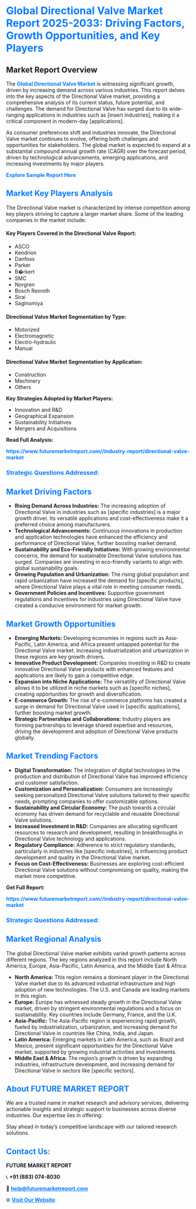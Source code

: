 <h1 style="color: #007BFF;">Global Directional Valve Market Report 2025-2033: Driving Factors, Growth Opportunities, and Key Players</h1>

<section id="overview">
<h2>Market Report Overview</h2>
<p>The <a href="https://www.futuremarketreport.com//industry-report/directional-valve-market" style="color: #007BFF; text-decoration: none;"><strong>Global Directional Valve Market</strong></a> is witnessing significant growth, driven by increasing demand across various industries. This report delves into the key aspects of the Directional Valve market, providing a comprehensive analysis of its current status, future potential, and challenges. The demand for Directional Valve has surged due to its wide-ranging applications in industries such as [insert industries], making it a critical component in modern-day [applications].</p>
<p>As consumer preferences shift and industries innovate, the Directional Valve market continues to evolve, offering both challenges and opportunities for stakeholders. The global market is expected to expand at a substantial compound annual growth rate (CAGR) over the forecast period, driven by technological advancements, emerging applications, and increasing investments by major players.</p>
</section>

<section id="overview">
<p><a href="https://www.futuremarketreport.com//request-sample/reportId=55006" style="color: #007BFF; text-decoration: none;"><strong>Explore Sample Report Here</strong></a></p>
</section>

<section id="key-players">
<h2 style="color: #007BFF;">Market Key Players Analysis</h2>
<p>The Directional Valve market is characterized by intense competition among key players striving to capture a larger market share. Some of the leading companies in the market include:</p>
<h4>Key Players Covered in the Directional Valve Report:</h4>
<ul><li>ASCO</li><li>Kendrion</li><li>Danfoss</li><li>Parker</li><li>B�rkert</li><li>SMC</li><li>Norgren</li><li>Bosch Rexroth</li><li>Sirai</li><li>Saginomiya</li></ul>
<h4>Directional Valve Market Segmentation by Type:</h4>
<ul><li>Motorized</li><li>Electromagnetic</li><li>Electro-hydraulic</li><li>Manual</li></ul>

<h4>Directional Valve Market Segmentation by Application:</h4>
<ul><li>Construction</li><li>Machinery</li><li>Others</li></ul>
<p><strong>Key Strategies Adopted by Market Players:</strong></p>
<ul>
<li>Innovation and R&D</li>
<li>Geographical Expansion</li>
<li>Sustainability Initiatives</li>
<li>Mergers and Acquisitions</li>
</ul>
</section>

<section>
<p><strong>Read Full Analysis: </strong></p><a href="https://www.futuremarketreport.com//industry-report/directional-valve-market" style="color: #007BFF; text-decoration: none;"><strong>https://www.futuremarketreport.com//industry-report/directional-valve-market</strong></a>
<h3 style="color: #007BFF;">Strategic Questions Addressed:</h3>
</section>

<section id="driving-factors">
<h2 style="color: #007BFF;">Market Driving Factors</h2>
<ul>
<li><strong>Rising Demand Across Industries:</strong> The increasing adoption of Directional Valve in industries such as [specific industries] is a major growth driver. Its versatile applications and cost-effectiveness make it a preferred choice among manufacturers.</li>
<li><strong>Technological Advancements:</strong> Continuous innovations in production and application technologies have enhanced the efficiency and performance of Directional Valve, further boosting market demand.</li>
<li><strong>Sustainability and Eco-Friendly Initiatives:</strong> With growing environmental concerns, the demand for sustainable Directional Valve solutions has surged. Companies are investing in eco-friendly variants to align with global sustainability goals.</li>
<li><strong>Growing Population and Urbanization:</strong> The rising global population and rapid urbanization have increased the demand for [specific products], where Directional Valve plays a vital role in meeting consumer needs.</li>
<li><strong>Government Policies and Incentives:</strong> Supportive government regulations and incentives for industries using Directional Valve have created a conducive environment for market growth.</li>
</ul>
</section>

<section id="growth-opportunities">
<h2 style="color: #007BFF;">Market Growth Opportunities</h2>
<ul>
<li><strong>Emerging Markets:</strong> Developing economies in regions such as Asia-Pacific, Latin America, and Africa present untapped potential for the Directional Valve market. Increasing industrialization and urbanization in these regions are key growth drivers.</li>
<li><strong>Innovative Product Development:</strong> Companies investing in R&D to create innovative Directional Valve products with enhanced features and applications are likely to gain a competitive edge.</li>
<li><strong>Expansion into Niche Applications:</strong> The versatility of Directional Valve allows it to be utilized in niche markets such as [specific niches], creating opportunities for growth and diversification.</li>
<li><strong>E-commerce Growth:</strong> The rise of e-commerce platforms has created a surge in demand for Directional Valve used in [specific applications], further boosting market growth.</li>
<li><strong>Strategic Partnerships and Collaborations:</strong> Industry players are forming partnerships to leverage shared expertise and resources, driving the development and adoption of Directional Valve products globally.</li>
</ul>
</section>

<section id="trending-factors">
<h2 style="color: #007BFF;">Market Trending Factors</h2>
<ul>
<li><strong>Digital Transformation:</strong> The integration of digital technologies in the production and distribution of Directional Valve has improved efficiency and customer satisfaction.</li>
<li><strong>Customization and Personalization:</strong> Consumers are increasingly seeking personalized Directional Valve solutions tailored to their specific needs, prompting companies to offer customizable options.</li>
<li><strong>Sustainability and Circular Economy:</strong> The push towards a circular economy has driven demand for recyclable and reusable Directional Valve solutions.</li>
<li><strong>Increased Investment in R&D:</strong> Companies are allocating significant resources to research and development, resulting in breakthroughs in Directional Valve technology and applications.</li>
<li><strong>Regulatory Compliance:</strong> Adherence to strict regulatory standards, particularly in industries like [specific industries], is influencing product development and quality in the Directional Valve market.</li>
<li><strong>Focus on Cost-Effectiveness:</strong> Businesses are exploring cost-efficient Directional Valve solutions without compromising on quality, making the market more competitive.</li>
</ul>
</section>

<section>
<p><strong>Get Full Report: </strong></p><a href="https://www.futuremarketreport.com//industry-report/directional-valve-market" style="color: #007BFF; text-decoration: none;"><strong>https://www.futuremarketreport.com//industry-report/directional-valve-market</strong></a>
<h3 style="color: #007BFF;">Strategic Questions Addressed:</h3>
</section>


<section id="regional-analysis">
<h2 style="color: #007BFF;">Market Regional Analysis</h2>
<p>The global Directional Valve market exhibits varied growth patterns across different regions. The key regions analyzed in this report include North America, Europe, Asia-Pacific, Latin America, and the Middle East & Africa:</p>
<ul>
<li><strong>North America:</strong> This region remains a dominant player in the Directional Valve market due to its advanced industrial infrastructure and high adoption of new technologies. The U.S. and Canada are leading markets in this region.</li>
<li><strong>Europe:</strong> Europe has witnessed steady growth in the Directional Valve market, driven by stringent environmental regulations and a focus on sustainability. Key countries include Germany, France, and the U.K.</li>
<li><strong>Asia-Pacific:</strong> The Asia-Pacific region is experiencing rapid growth, fueled by industrialization, urbanization, and increasing demand for Directional Valve in countries like China, India, and Japan.</li>
<li><strong>Latin America:</strong> Emerging markets in Latin America, such as Brazil and Mexico, present significant opportunities for the Directional Valve market, supported by growing industrial activities and investments.</li>
<li><strong>Middle East & Africa:</strong> The region’s growth is driven by expanding industries, infrastructure development, and increasing demand for Directional Valve in sectors like [specific sectors].</li>
</ul>
</section>

<footer>
<h2 style="color: #007BFF;">About FUTURE MARKET REPORT</h2>
<p>We are a trusted name in market research and advisory services, delivering actionable insights and strategic support to businesses across diverse industries. Our expertise lies in offering:</p>

<p>Stay ahead in today’s competitive landscape with our tailored research solutions.</p>

<h2 style="color: #007BFF;">Contact Us:</h2>
<p><strong>FUTURE MARKET REPORT</strong></p>
<p>📞 <strong>+91 (883) 074-8030</strong></p>
<p>📧 <strong><a href="mailto:help@futuremarketreport.com" style="color: #007BFF;">help@futuremarketreport.com</a></strong></p>
<p>🌐 <strong><a href="https://www.futuremarketreport.com/" style="color: #007BFF;">Visit Our Website</a></strong></p>
</footer>